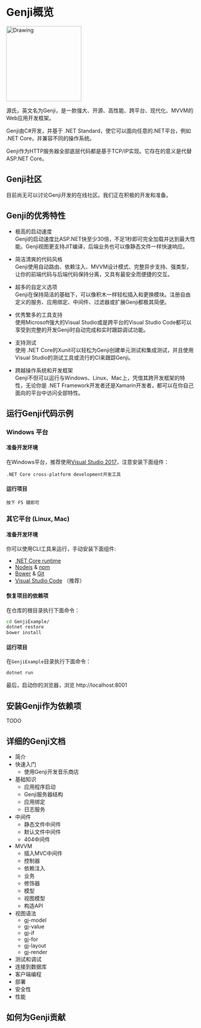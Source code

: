 # Genji概览

<img src="https://oss.aiursoft.com/MyPersonalFiles/genji.jpeg" alt="Drawing" style="width: 200px;"/>

源氏，英文名为Genji，是一款强大、开源、高性能、跨平台、现代化、MVVM的Web应用开发框架。  

Genji由C#开发，并基于 .NET Standard，使它可以面向任意的.NET平台，例如 .NET Core，并兼容不同的操作系统。

Genji作为HTTP服务器全部底层代码都是基于TCP/IP实现。它存在的意义是代替 ASP.NET Core。


## Genji社区

目前尚无可以讨论Genji开发的在线社区。我们正在积极的开发和准备。

## Genji的优秀特性

* 极高的启动速度  
Genji的启动速度比ASP.NET快至少30倍，不足1秒即可完全加载并达到最大性能。Genji视图更支持JIT编译，后端业务也可以像静态文件一样快速响应。

* 简洁清爽的代码风格  
Genji使用自动路由、依赖注入、MVVM设计模式、完整异步支持、强类型，让你的前端代码与后端代码保持分离，又具有最安全而便捷的交互。

* 超多的自定义选项  
Genji在保持简洁的基础下，可以像积木一样轻松插入和更换模块。注册自由定义的服务、应用绑定、中间件、过滤器或扩展Genji都极其简便。

* 优秀繁多的工具支持  
使用Microsoft强大的Visual Studio或是跨平台的Visual Studio Code都可以享受到完整的开发Genji时自动完成和实时跟踪调试功能。

* 支持测试  
使用 .NET Core的Xunit可以轻松为Genji创建单元测试和集成测试，并且使用Visual Studio的测试工具或流行的CI来跟踪Genji。

* 跨越操作系统和开发框架  
Genji不但可以运行与Windows、Linux、Mac上，凭借其跨开发框架的特性，无论你是 .NET Framework开发者还是Xamarin开发者，都可以在你自己面向的平台中访问全部特性。

## 运行Genji代码示例

### Windows 平台

#### 准备开发环境

在Windows平台，推荐使用[Visual Studio 2017](https://www.visualstudio.com/)，注意安装下面组件：  

    .NET Core cross-platform development开发工具

#### 运行项目

    按下 F5 键即可




### 其它平台 (Linux, Mac)

#### 准备开发环境

你可以使用CLI工具来运行，手动安装下面组件:
* [.NET Core runtime](https://www.microsoft.com/net)
* [Nodejs](https://nodejs.org/en/) & [npm](https://www.npmjs.com/)
* [Bower](https://bower.io/) & [Git](https://git-scm.com/)
* [Visual Studio Code](https://code.visualstudio.com/) （推荐）

#### 恢复项目的依赖项

在仓库的根目录执行下面命令：  

```bash
cd GenjiExample/  
dotnet restore  
bower install  
```

#### 运行项目

在`GenjiExample`目录执行下面命令：

```bash
dotnet run
```

最后，启动你的浏览器，浏览 http://localhost:8001

## 安装Genji作为依赖项

TODO

## 详细的Genji文档

* 简介
* 快速入门
    * 使用Genji开发音乐商店
* 基础知识
    * 应用程序启动
    * Genji服务器结构
    * 应用绑定
    * 日志服务
* 中间件
    * 静态文件中间件
    * 默认文件中间件
    * 404中间件
* MVVM
    * 插入MVC中间件
    * 控制器
    * 依赖注入
    * 业务
    * 修饰器
    * 模型
    * 视图模型
    * 构造API
* 视图语法
    * gj-model
    * gj-value
    * gj-if
    * gj-for
    * gj-layout
    * gj-render
* 测试和调试
* 连接到数据库
* 客户端编程
* 部署
* 安全性
* 性能


## 如何为Genji贡献